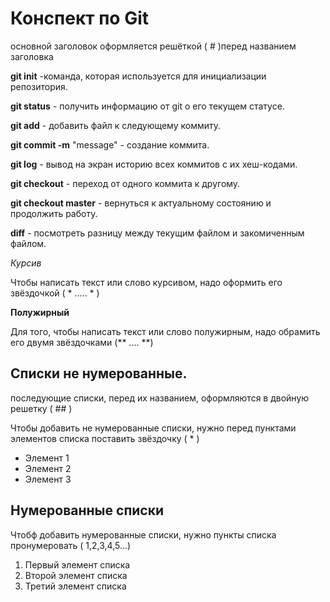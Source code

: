 # Конспект по Git
основной заголовок оформляется решёткой ( # )перед названием заголовка 

**git init** -команда, которая используется для инициализации репозитория.  

**git status** - получить информацию от git о его текущем статусе.

**git add** - добавить файл к следующему коммиту.

**git commit -m** "message" - создание коммита.

**git log** - вывод на экран историю всех коммитов с их хеш-кодами.

**git checkout** - переход от одного коммита к другому.

**git checkout master** - вернуться к актуальному состоянию и продолжить работу.

**diff** - посмотреть разницу между текущим файлом и закомиченным файлом. 

*Курсив* 

Чтобы написать текст или слово курсивом, надо оформить его звёздочкой ( * ..... * ) 

**Полужирный**

Для того, чтобы написать текст или слово полужирным, надо обрамить его двумя звёздочками (** .... **)  

## Списки не нумерованные.
последующие списки, перед их названием, оформляются в двойную решетку ( ## )

Чтобы добавить не нумерованные списки, нужно перед пунктами элементов списка поставить звёздочку ( * )

* Элемент 1
* Элемент 2
* Элемент 3

## Нумерованные списки

Чтобф добавить нумерованные списки, нужно пункты списка пронумеровать ( 1,2,3,4,5...)

1. Первый элемент списка
2. Второй элемент списка
3. Третий элемент списка 